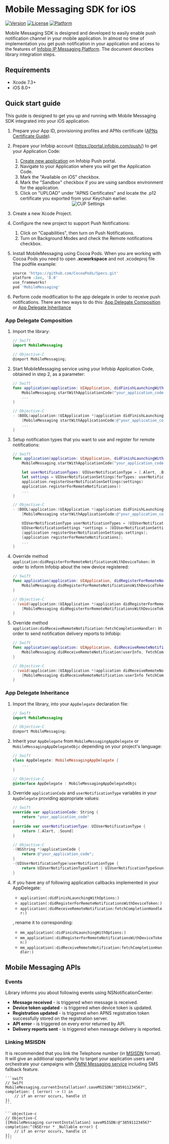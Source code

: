 # Mobile Messaging SDK for iOS

[![Version](https://img.shields.io/cocoapods/v/MobileMessaging.svg?style=flat)](http://cocoapods.org/pods/MobileMessaging)
[![License](https://img.shields.io/cocoapods/l/MobileMessaging.svg?style=flat)](http://cocoapods.org/pods/MobileMessaging)
[![Platform](https://img.shields.io/cocoapods/p/MobileMessaging.svg?style=flat)](http://cocoapods.org/pods/MobileMessaging)

Mobile Messaging SDK is designed and developed to easily enable push notification channel in your mobile application. In almost no time of implementation you get push notification in your application and access to the features of [Infobip IP Messaging Platform](https://portal.infobip.com/push/). 
The document describes library integration steps.

## Requirements
- Xcode 7.3+
- iOS 8.0+

<!-- ## Usage -->
## Quick start guide
This guide is designed to get you up and running with Mobile Messaging SDK integrated into your iOS application.

1. Prepare your App ID, provisioning profiles and APNs certificate ([APNs Certificate Guide](https://github.com/infobip/mobile-messaging-sdk-ios/blob/master/Guides/CERTIFICATES.md)).
2. Prepare your Infobip account (https://portal.infobip.com/push/) to get your Application Code:
	1. [Create new application](https://dev.infobip.com/v1/docs/push-introduction-create-app) on Infobip Push portal.
	2. Navigate to your Application where you will get the Application Code.
	3. Mark the "Available on iOS" checkbox.
	4. Mark the "Sandbox" checkbox if you are using sandbox environment for the application.
	5. Click on "UPLOAD" under "APNS Certificates" and locate the .p12 certificate you exported from your Keychain earlier.

	<center><img src="Guides/Images/CUPCertificate.png?raw=true" alt="CUP Settings"/></center>
3. Create a new Xcode Project.
4. Configure the new project to support Push Notifications:
	1. Click on "Capabilities", then turn on Push Notifications.
	2. Turn on Background Modes and check the Remote notifications checkbox.
5. Install MobileMessaging using Cocoa Pods. When you are working with Cocoa Pods you need to open __.xcworkspace__ and not .xcodeproj file The podfile example:

	```ruby
	source 'https://github.com/CocoaPods/Specs.git'
	platform :ios, '8.0'
	use_frameworks!
	pod 'MobileMessaging'
	```
6. Perform code modification to the app delegate in order to receive push notifications. There are two ways to do this: [App Delegate Composition](#App-Delegate-Composition) or [App Delegate Inheritance](#App-Delegate-Inheritance)


### App Delegate Composition

1. Import the library:

	```swift
	// Swift
	import MobileMessaging
	```

	```objective-c
	// Objective-C
	@import MobileMessaging;
	```
2. Start MobileMessaging service using your Infobip Application Code, obtained in step 2, as a parameter:

	```swift
	// Swift
	func application(application: UIApplication, didFinishLaunchingWithOptions launchOptions: [NSObject: AnyObject]?) -> Bool {
		MobileMessaging.startWithApplicationCode("your_application_code")
		...
	}	
	```

	```objective-c
	// Objective-C
	- (BOOL)application:(UIApplication *)application didFinishLaunchingWithOptions:(NSDictionary *)launchOptions {
		[MobileMessaging startWithApplicationCode:@"your_application_code"];
		...
	}
	```
3. Setup notification types that you want to use and register for remote notifications:

	```swift
	// Swift
	func application(application: UIApplication, didFinishLaunchingWithOptions launchOptions: [NSObject: AnyObject]?) -> Bool {
		MobileMessaging.startWithApplicationCode("your_application_code")

		let userNotificationTypes: UIUserNotificationType = [.Alert, .Badge, .Sound]
		let settings = UIUserNotificationSettings(forTypes: userNotificationTypes, categories: nil)
		application.registerUserNotificationSettings(settings)
		application.registerForRemoteNotifications()
		...
	}
	```

	```objective-c
	// Objective-C
	- (BOOL)application:(UIApplication *)application didFinishLaunchingWithOptions:(NSDictionary *)launchOptions {
		[MobileMessaging startWithApplicationCode:@"your_application_code"];

		UIUserNotificationType userNotificationTypes = (UIUserNotificationTypeAlert | UIUserNotificationTypeBadge | UIUserNotificationTypeSound);
		UIUserNotificationSettings *settings = [UIUserNotificationSettings settingsForTypes:userNotificationTypes categories:nil];
		[application registerUserNotificationSettings:settings];
		[application registerForRemoteNotifications];
		...
	}
	```
4. Override method `application:didRegisterForRemoteNotificationsWithDeviceToken:` in order to inform Infobip about the new device registered:

	```swift
	// Swift
	func application(application: UIApplication, didRegisterForRemoteNotificationsWithDeviceToken deviceToken: NSData) {
		MobileMessaging.didRegisterForRemoteNotificationsWithDeviceToken(deviceToken)
	}
	```

	```objective-c
	// Objective-C
	- (void)application:(UIApplication *)application didRegisterForRemoteNotificationsWithDeviceToken:(NSData *)deviceToken {
		[MobileMessaging didRegisterForRemoteNotificationsWithDeviceToken:deviceToken];
	}
	```
5. Override method `application:didReceiveRemoteNotification:fetchCompletionHandler:` in order to send notification delivery reports to Infobip:

	```swift
	// Swift
	func application(application: UIApplication, didReceiveRemoteNotification userInfo: [NSObject : AnyObject], fetchCompletionHandler completionHandler: (UIBackgroundFetchResult) -> Void) {
		MobileMessaging.didReceiveRemoteNotification(userInfo, fetchCompletionHandler: completionHandler)
	}
	```

	```objective-c
	// Objective-C
	- (void)application:(UIApplication *)application didReceiveRemoteNotification:(NSDictionary *)userInfo fetchCompletionHandler:(void (^)(UIBackgroundFetchResult result))completionHandler {
		[MobileMessaging didReceiveRemoteNotification:userInfo fetchCompletionHandler:completionHandler];
	}
	```


### App Delegate Inheritance

1. Import the library, into your `AppDelegate` declaration file:

	```swift
	// Swift
	import MobileMessaging
	```

	```objective-c
	// Objective-C
	@import MobileMessaging;
	```
2. Inherit your `AppDelegate` from `MobileMessagingAppDelegate` or `MobileMessagingAppDelegateObjc` depending on your project's language:

	```swift
	// Swift
	class AppDelegate: MobileMessagingAppDelegate {
		...
	}
	```

	```objective-c
	// Objective-C
	@interface AppDelegate : MobileMessagingAppDelegateObjc
	```
3. Override `applicationCode` and `userNotificationType` variables in your `AppDelegate` providing appropriate values:

	```swift
	// Swift
	override var applicationCode: String {
		return "your_application_code"
	}
	override var userNotificationType: UIUserNotificationType {
		return [.Alert, .Sound]
	}
	```

	```objective-c
	// Objective-C
	-(NSString *)applicationCode {
		return @"your_application_code";
	}
	-(UIUserNotificationType)userNotificationType {
		return UIUserNotificationTypeAlert | UIUserNotificationTypeSound;
	}
	```
4. If you have any of following application callbacks implemented in your AppDelegate:

	* `application(:didFinishLaunchingWithOptions:)`
	* `application(:didRegisterForRemoteNotificationsWithDeviceToken:)`
	* `application(:didReceiveRemoteNotification:fetchCompletionHandler:)`

	, rename it to corresponding:

	* `mm_application(:didFinishLaunchingWithOptions:)`
	* `mm_application(:didRegisterForRemoteNotificationsWithDeviceToken:)`
	* `mm_application(:didReceiveRemoteNotification:fetchCompletionHandler:)`


## Mobile Messaging APIs

### Events

Library informs you about following events using NSNotificationCenter:

* __Message received__ - is triggered when message is received.
* __Device token updated__ - is triggered when device token is updated.
* __Registration updated__ - is triggered when APNS registration token successfully stored on the registration server.
* __API error__ - is triggered on every error returned by API.
* __Delivery reports sent__ - is triggered when message delivery is reported.


### Linking MSISDN

It is recommended that you link the Telephone number (in [MSISDN](https://en.wikipedia.org/wiki/MSISDN) format).
It will give an additional opportunity to target your application users and orchestrate your campaigns with [OMNI Messaging service](https://dev.infobip.com/docs/omni-introduction) including SMS fallback feature.

	```swift
	// Swift
	MobileMessaging.currentInstallation?.saveMSISDN("385911234567", completion: { (error) -> () in
		// if an error occurs, handle it
	})
	```

	```objective-c
	// Objective-C
	[[MobileMessaging currentInstallation] saveMSISDN:@"385911234567" completion:^(NSError * _Nullable error) {
		// if an error occurs, handle it
	}];
	```
